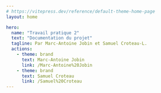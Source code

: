 ```yaml
---
# https://vitepress.dev/reference/default-theme-home-page
layout: home

hero:
  name: "Travail pratique 2"
  text: "Documentation du projet"
  tagline: Par Marc-Antoine Jobin et Samuel Croteau-L.
  actions:
    - theme: brand
      text: Marc-Antoine Jobin
      link: /Marc-Antoine%20Jobin
    - theme: brand
      text: Samuel Croteau
      link: /Samuel%20Croteau
---
```




